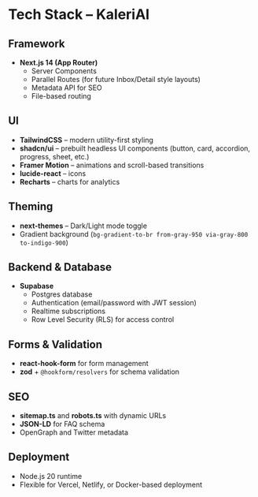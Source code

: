 # Tech Stack – KaleriAI

## Framework
- **Next.js 14 (App Router)**  
  - Server Components
  - Parallel Routes (for future Inbox/Detail style layouts)
  - Metadata API for SEO
  - File-based routing

## UI
- **TailwindCSS** – modern utility-first styling  
- **shadcn/ui** – prebuilt headless UI components (button, card, accordion, progress, sheet, etc.)  
- **Framer Motion** – animations and scroll-based transitions  
- **lucide-react** – icons  
- **Recharts** – charts for analytics  

## Theming
- **next-themes** – Dark/Light mode toggle  
- Gradient background (`bg-gradient-to-br from-gray-950 via-gray-800 to-indigo-900`)  

## Backend & Database
- **Supabase**  
  - Postgres database  
  - Authentication (email/password with JWT session)  
  - Realtime subscriptions  
  - Row Level Security (RLS) for access control  

## Forms & Validation
- **react-hook-form** for form management  
- **zod** + `@hookform/resolvers` for schema validation  

## SEO
- **sitemap.ts** and **robots.ts** with dynamic URLs  
- **JSON-LD** for FAQ schema  
- OpenGraph and Twitter metadata  

## Deployment
- Node.js 20 runtime  
- Flexible for Vercel, Netlify, or Docker-based deployment  
